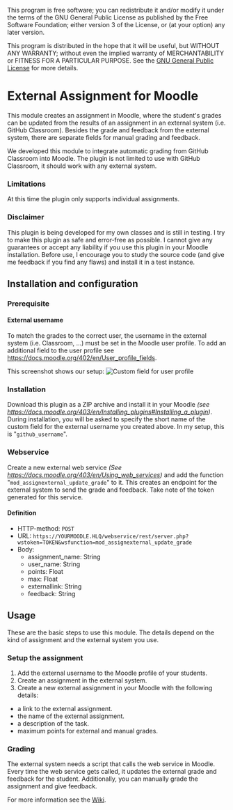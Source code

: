 This program is free software; you can redistribute it and/or modify it under the terms of the GNU General Public License as published by the Free Software Foundation; either version 3 of the License, or (at your option) any later version.

This program is distributed in the hope that it will be useful, but WITHOUT ANY WARRANTY; without even the implied warranty of MERCHANTABILITY or FITNESS FOR A PARTICULAR PURPOSE. See the [GNU General Public License](https://www.gnu.org/licenses/gpl-3.0.en.html) for more details.

# External Assignment for Moodle

This module creates an assignment in Moodle, where the student's grades can be updated  from the results of an assignment in an external system (i.e. GitHub Classroom). Besides the grade and feedback from the external system, there are separate fields for manual grading and feedback.

We developed this module to integrate automatic grading from GitHub Classroom into Moodle.
The plugin is not limited to use with GitHub Classroom, it should work with any external system.
### Limitations
At this time the plugin only supports individual assignments.
### Disclaimer
This plugin is being developed for my own classes and is still in testing. I try to make this plugin as safe and error-free as possible. I cannot give any guarantees or accept any liability if you use this plugin in your Moodle installation. Before use, I encourage you to study the source code (and give me feedback if you find any flaws) and install it in a test instance.
## Installation and configuration
### Prerequisite
#### External username
To match the grades to the correct user, the username in the external system (i.e. Classroom, ...) must be set in the Moodle user profile. To add an additional field to the user profile see https://docs.moodle.org/402/en/User_profile_fields.

This screenshot shows our setup:
![Custom field for user profile](https://it.bzz.ch/wikiV2/_media/howto/git/grading/classroom_moodle_userprofile.png)

### Installation
Download this plugin as a ZIP archive and install it in your Moodle *(see https://docs.moodle.org/403/en/Installing_plugins#Installing_a_plugin)*. During installation, you will be asked to specify the short name of the custom field for the external username you created above. In my setup, this is "`github_username`".

### Webservice

Create a new external web service *(See https://docs.moodle.org/403/en/Using_web_services)* and add the function "`mod_assignexternal_update_grade`" to it. This creates an endpoint for the external system to send the grade and feedback. Take note of the token generated for this service.
#### Definition
- HTTP-method: `POST`
- URL: `https://YOURMOODLE.HLQ/webservice/rest/server.php?wstoken=TOKEN&wsfunction=mod_assignexternal_update_grade`
- Body:
    - assignment_name: String
    - user_name: String
    - points: Float
    - max: Float
    - externallink: String
    - feedback: String

## Usage
These are the basic steps to use this module. The details depend on the kind of assignment and the external system you use.

### Setup the assignment
1. Add the external username to the Moodle profile of your students.
2. Create an assignment in the external system.
3. Create a new external assignment in your Moodle with the following details:
  - a link to the external assignment.
  - the name of the external assignment.
  - a description of the task.
  - maximum points for external and manual grades.

### Grading
The external system needs a script that calls the web service in Moodle. Every time the web service gets called, it updates the external grade and feedback for the student.
Additionally, you can manually grade the assignment and give feedback.


For more information see the [Wiki](../../wiki).

